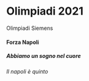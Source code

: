 # Olimpiadi 2021
Olimpiadi Siemens

#### Forza Napoli
##### Abbiamo un sogno nel cuore
###### Il napoli è quinto
